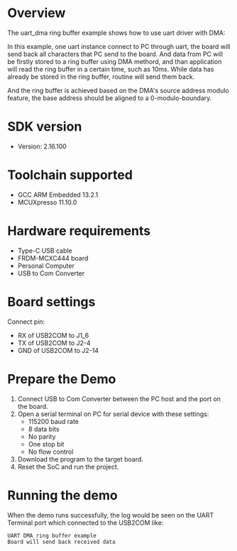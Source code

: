 Overview
========
The uart_dma ring buffer example shows how to use uart driver with DMA:

In this example, one uart instance connect to PC through uart, the board will
send back all characters that PC send to the board. And data from PC will be firstly 
stored to a ring buffer using DMA methord, and than application will read the ring buffer 
in a certain time, such as 10ms. While data has already be stored in the ring buffer,
routine will send them back.

And the ring buffer is achieved based on the DMA's source address modulo feature, the base address
should be aligned to a 0-modulo-boundary.


SDK version
===========
- Version: 2.16.100

Toolchain supported
===================
- GCC ARM Embedded  13.2.1
- MCUXpresso  11.10.0

Hardware requirements
=====================
- Type-C USB cable
- FRDM-MCXC444 board
- Personal Computer
- USB to Com Converter

Board settings
==============
Connect pin:
- RX of USB2COM to J1_6
- TX of USB2COM to J2-4
- GND of USB2COM to J2-14

Prepare the Demo
================
1.  Connect USB to Com Converter between the PC host and the port on the board.
2.  Open a serial terminal on PC for serial device with these settings:
    - 115200 baud rate
    - 8 data bits
    - No parity
    - One stop bit
    - No flow control
3.  Download the program to the target board.
4.  Reset the SoC and run the project.

Running the demo
================
When the demo runs successfully, the log would be seen on the UART Terminal port which connected to the USB2COM like:

~~~~~~~~~~~~~~~~~~~~~~~~~~~
UART DMA ring buffer example
Board will send back received data

~~~~~~~~~~~~~~~~~~~~~~~~~~~
